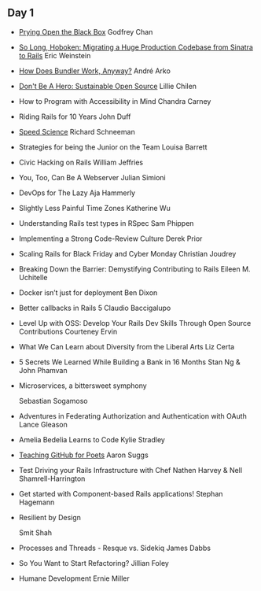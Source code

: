 ## Day 1

- [Prying Open the Black Box](https://speakerdeck.com/chancancode/prying-open-the-black-box)
  Godfrey Chan

- [So Long, Hoboken: Migrating a Huge Production Codebase from Sinatra to Rails](https://speakerdeck.com/ericqweinstein/so-long-hoboken-migrating-from-sinatra-to-rails)
  Eric Weinstein

- [How Does Bundler Work, Anyway?](https://speakerdeck.com/indirect/how-does-bundler-work-anyway)
  André Arko

- [Don't Be A Hero: Sustainable Open Source](https://speakerdeck.com/lilliealbert/dont-be-a-hero-sustainable-open-source)
  Lillie Chilen

- How to Program with Accessibility in Mind
  Chandra Carney

- Riding Rails for 10 Years
  John Duff

- [Speed Science](https://speakerdeck.com/schneems/speed-science)
  Richard Schneeman

- Strategies for being the Junior on the Team
  Louisa Barrett

- Civic Hacking on Rails
  William Jeffries

- You, Too, Can Be A Webserver
  Julian Simioni

- DevOps for The Lazy
  Aja Hammerly

- Slightly Less Painful Time Zones
  Katherine Wu

- Understanding Rails test types in RSpec
  Sam Phippen

- Implementing a Strong Code-Review Culture
  Derek Prior

- Scaling Rails for Black Friday and Cyber Monday
  Christian Joudrey

- Breaking Down the Barrier: Demystifying Contributing to Rails
  Eileen M. Uchitelle

- Docker isn’t just for deployment
  Ben Dixon

- Better callbacks in Rails 5
  Claudio Baccigalupo

- Level Up with OSS: Develop Your Rails Dev Skills Through Open Source Contributions
  Courteney Ervin

- What We Can Learn about Diversity from the Liberal Arts
  Liz Certa

- 5 Secrets We Learned While Building a Bank in 16 Months
  Stan Ng & John Phamvan

- Microservices, a bittersweet symphony

  Sebastian Sogamoso

- Adventures in Federating Authorization and Authentication with OAuth
  Lance Gleason

- Amelia Bedelia Learns to Code
  Kylie Stradley

- [Teaching GitHub for Poets](https://speakerdeck.com/ktheory/teaching-github-for-poets-railsconf-2015)
  Aaron Suggs

- Test Driving your Rails Infrastructure with Chef
  Nathen Harvey & Nell Shamrell-Harrington

- Get started with Component-based Rails applications!
  Stephan Hagemann

- Resilient by Design

  Smit Shah

- Processes and Threads - Resque vs. Sidekiq
  James Dabbs

- So You Want to Start Refactoring?
  Jillian Foley

- Humane Development
  Ernie Miller
